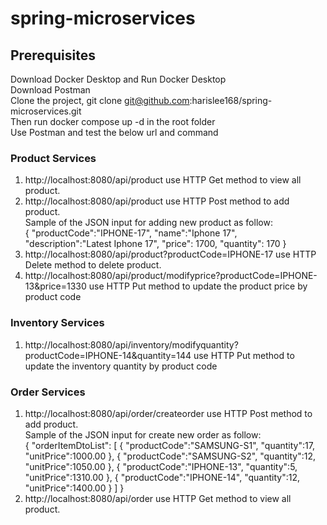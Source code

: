 # spring-microservices

## Prerequisites
Download Docker Desktop and Run Docker Desktop <br />
Download Postman <br />
Clone the project, git clone git@github.com:harislee168/spring-microservices.git <br />
Then run docker compose up -d in the root folder <br />
Use Postman and test the below url and command

### Product Services
1. http://localhost:8080/api/product use HTTP Get method to view all product. <br />
2. http://localhost:8080/api/product use HTTP Post method to add product. <br />
Sample of the JSON input for adding new product as follow: <br />
   {
   "productCode":"IPHONE-17",
   "name":"Iphone 17",
   "description":"Latest Iphone 17",
   "price": 1700,
   "quantity": 170
   }
3. http://localhost:8080/api/product?productCode=IPHONE-17 use HTTP Delete method to delete product. <br />
4. http://localhost:8080/api/product/modifyprice?productCode=IPHONE-13&price=1330 use HTTP Put method to update the product price by product code <br />

### Inventory Services
1. http://localhost:8080/api/inventory/modifyquantity?productCode=IPHONE-14&quantity=144 use HTTP Put method to update the inventory quantity by product code <br />

### Order Services
1. http://localhost:8080/api/order/createorder use HTTP Post method to add product. <br />
Sample of the JSON input for create new order as follow: <br />
{
   "orderItemDtoList": [
   {
   "productCode":"SAMSUNG-S1",
   "quantity":17,
   "unitPrice":1000.00
   },
   {
   "productCode":"SAMSUNG-S2",
   "quantity":12,
   "unitPrice":1050.00
   },
   {
   "productCode":"IPHONE-13",
   "quantity":5,
   "unitPrice":1310.00
   },
   {
   "productCode":"IPHONE-14",
   "quantity":12,
   "unitPrice":1400.00
   }
   ]
}
2. http://localhost:8080/api/order use HTTP Get method to view all product. <br />
